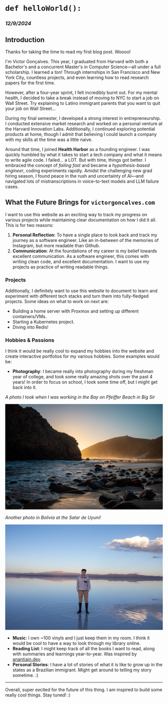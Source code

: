 # `def helloWorld():`

### *12/9/2024*

## Introduction

Thanks for taking the time to read my first blog post. Woooo!

I'm Victor Gonçalves. This year, I graduated from Harvard with both a Bachelor's and a concurrent Master's in Computer Science—all under a full scholarship. I learned a ton! Through internships in San Francisco and New York City, countless projects, and even learning how to read research papers for the first time.

However, after a four-year sprint, I felt incredibly burnt out. For my mental health, I decided to take a break instead of moving to NYC to start a job on Wall Street. Try explaining to Latino immigrant parents that you want to quit your job on Wall Street...

During my final semester, I developed a strong interest in entrepreneurship. I conducted extensive market research and worked on a personal venture at the Harvard Innovation Labs. Additionally, I continued exploring potential products at home, though I admit that believing I could launch a company with my skills at the time was a little naive.

Around that time, I joined **Health Harbor** as a founding engineer. I was quickly humbled by what it takes to start a tech company and what it means to write agile code. I failed... a LOT. But with time, things got better. I embraced the concept of *failing fast* and became a *hypothesis-based engineer*, coding experiments rapidly. Amidst the challenging new grad hiring season, I found peace in the rush and uncertainty of AI—and navigated lots of mistranscriptions in voice-to-text models and LLM failure cases.

## What the Future Brings for `victorgoncalves.com`

I want to use this website as an exciting way to track my progress on various projects while maintaining clear documentation on how I did it all. This is for two reasons:

1. **Personal Reflection**: To have a single place to look back and track my journey as a software engineer. Like an in-between of the memories of Instagram, but more readable than Github.
2. **Communication**: At the foundations of my career is my belief towards excellent communication. As a software engineer, this comes with writing clean code, and excellent documentation. I want to use my projects as practice of writing readable things.

### Projects

Additionally, I definitely want to use this website to document to learn and experiment with different tech stacks and turn them into fully-fledged projects. Some ideas on what to work on next are:

- Building a home server with Proxmox and setting up different containers/VMs.
- Starting a Kubernetes project.
- Diving into Redis!

### Hobbies & Passions
I think it would be really cool to expand my hobbies into the website and create interactive portfolios for my various hobbies. Some examples would be:

- **Photography**: I became really into photography during my freshman year of college, and took some really amazing shots over the past 4 years! In order to focus on school, I took some time off, but I might get back into it.

*A photo I took when I was working in the Bay on Pfeiffer Beach in Big Sir*

![Pfeiffer Beach Big Sir](photos/big_sir.jpeg "Pfeiffer Beach Big Sir")

*Another photo in Bolivia at the Salar de Uyuni!*

![Salar de Uyuni](photos/uyuni.jpeg "Salar de Uyuni")

- **Music**: I own ~100 vinyls and I just keep them in my room. I think it would be cool to have a way to look through my library online.
- **Reading List**: I might keep track of all the books I want to read, along with summaries and learnings year-to-year. Was inspired by [anantjain.dev](https://anantjain.dev "Anant Jain's Personal Website").
- **Personal Stories**: I have a lot of stories of what it is like to grow up in the states as a Brazilian immigrant. Might get around to telling my story sometime. :)

---

Overall, super excited for the future of this thing. I am inspired to build some really cool things. Stay tuned! :)